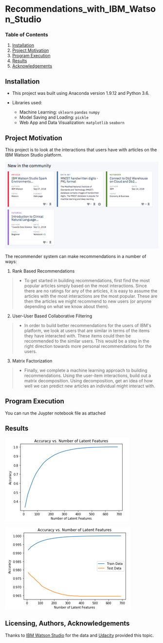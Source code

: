 # Recommendations_with_IBM_Watson_Studio

### Table of Contents

1. [Installation](#installation)
2. [Project Motivation](#motivation)
3. [Program Execution](#files)
4. [Results](#results)
5. [Acknowledgements](#Acknowledgements)

## Installation <a name="installation"></a>
- This project was built using Anaconda version 1.9.12 and Python  3.6.    

- Libraries used:

   - Machine Learning: `sklearn` `pandas` `numpy`  
   - Model Saving and Loading: `pickle`
   - Web App and Data Visualization: `matplotlib` `seaborn`

## Project Motivation<a name="motivation"></a>

This project is to look at the interactions that users have with articles on the IBM Watson Studio platform.

![Cat Page1](screenshot/Articles.png)


The recommender system can make recommendations in a number of ways:
1. Rank Based Recommendations
> - To get started in building recommendations, first find the most popular articles simply based on the most interactions. Since there are no ratings for any of the articles, it is easy to assume the articles with the most interactions are the most popular. These are then the articles we might recommend to new users (or anyone depending on what we know about them).
2. User-User Based Collaborative Filtering
> - In order to build better recommendations for the users of IBM's platform, we look at users that are similar in terms of the items they have interacted with. These items could then be recommended to the similar users. This would be a step in the right direction towards more personal recommendations for the users. 
3. Matrix Factorization
> - Finally, we complete a machine learning approach to building recommendations. Using the user-item interactions, build out a matrix decomposition. Using decomposition, get an idea of how well we can predict new articles an individual might interact with. 

## Program Execution <a name="files"></a>

You can run the Juypter notebook file as attached


## Results<a name="results"></a>

![Cat Page1](screenshot/AccLatentFea1.png)

![Cat Page2](screenshot/AccLatentFea2.png)

## Licensing, Authors, Acknowledgements<a name="Acknowledgements"></a>
Thanks to [IBM Watson Studio](https://dataplatform.cloud.ibm.com/) for the data and [Udacity](https://www.udacity.com/) provided this topic. 

